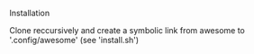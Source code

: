 Installation

Clone reccursively and create a symbolic link from awesome to '.config/awesome' (see 'install.sh')
